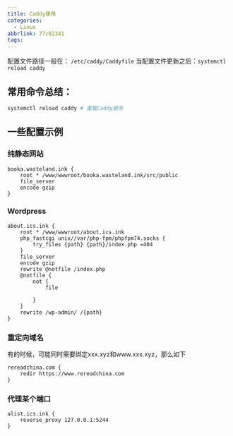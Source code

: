 ```yaml
---
title: Caddy使用
categories:
  - Linux
abbrlink: 77c82341
tags:
---
```


配置文件路径一般在： `/etc/caddy/Caddyfile`
当配置文件更新之后：`systemctl reload caddy`


## 常用命令总结：
```powershell
systemctl reload caddy # 重载Caddy服务
```

## 一些配置示例

### 纯静态网站
```
booka.wasteland.ink {
    root * /www/wwwroot/booka.wasteland.ink/src/public
    file_server
    encode gzip
}
```

### Wordpress
```
about.ics.ink {
	root * /www/wwwroot/about.ics.ink
	php_fastcgi unix//var/php-fpm/phpfpm74.socks {
		try_files {path} {path}/index.php =404
	}
	file_server
	encode gzip
	rewrite @notfile /index.php
	@notfile {
		not {
			file

		}
	}
	rewrite /wp-admin/ /{path}
}
```

### 重定向域名
有的时候，可能同时需要绑定xxx.xyz和www.xxx.xyz，那么如下
```
rereadchina.com {
	redir https://www.rereadchina.com
}
```

### 代理某个端口
```
alist.ics.ink {
	reverse_proxy 127.0.0.1:5244
}
```